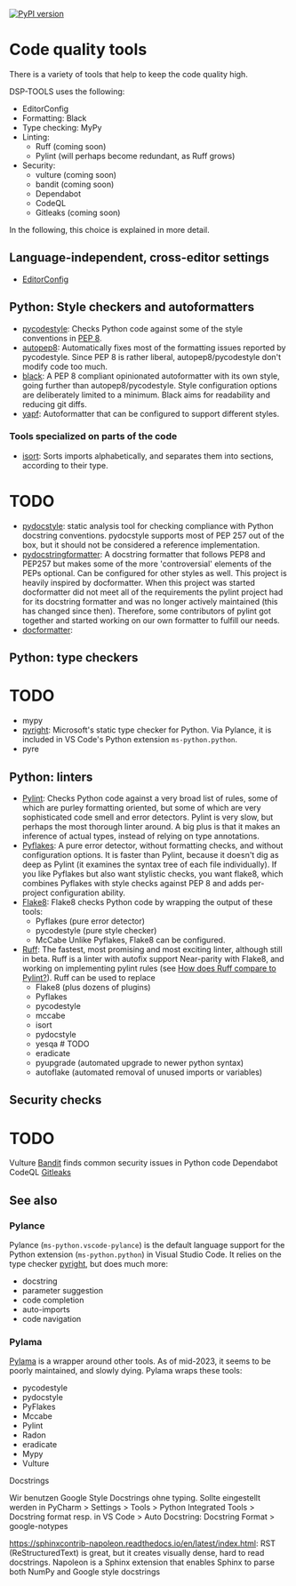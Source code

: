 [![PyPI version](https://badge.fury.io/py/dsp-tools.svg)](https://badge.fury.io/py/dsp-tools)

# Code quality tools

There is a variety of tools that help to keep the code quality high.

DSP-TOOLS uses the following:

- EditorConfig
- Formatting: Black
- Type checking: MyPy
- Linting: 
    - Ruff (coming soon)
    - Pylint (will perhaps become redundant, as Ruff grows)
- Security: 
    - vulture (coming soon)
    - bandit (coming soon)
    - Dependabot
    - CodeQL
    - Gitleaks (coming soon)

In the following, this choice is explained in more detail.

## Language-independent, cross-editor settings

- [EditorConfig](https://EditorConfig.org)


## Python: Style checkers and autoformatters

- [pycodestyle](https://pypi.org/project/pycodestyle/): 
  Checks Python code against some of the style conventions in [PEP 8](http://www.python.org/dev/peps/pep-0008/).
- [autopep8](https://pypi.org/project/autopep8/): 
  Automatically fixes most of the formatting issues reported by pycodestyle.
  Since PEP 8 is rather liberal, autopep8/pycodestyle don't modify code too much.
- [black](https://pypi.org/project/black/): 
  A PEP 8 compliant opinionated autoformatter with its own style, going further than autopep8/pycodestyle.
  Style configuration options are deliberately limited to a minimum.
  Black aims for readability and reducing git diffs.
- [yapf](https://pypi.org/project/yapf/): 
  Autoformatter that can be configured to support different styles.

### Tools specialized on parts of the code

- [isort](https://pypi.org/project/isort/): 
  Sorts imports alphabetically, and separates them into sections, according to their type.

# TODO
- [pydocstyle](https://pypi.org/project/pydocstyle/):
  static analysis tool for checking compliance with Python docstring conventions.
  pydocstyle supports most of PEP 257 out of the box, but it should not be considered a reference implementation.
- [pydocstringformatter](https://pypi.org/project/pydocstringformatter/):
  A docstring formatter that follows PEP8 and PEP257 but makes some of the more 'controversial' elements of the PEPs optional.
  Can be configured for other styles as well.
  This project is heavily inspired by docformatter.
  When this project was started docformatter did not meet all of the requirements the pylint project had for its docstring formatter 
  and was no longer actively maintained (this has changed since then). 
  Therefore, some contributors of pylint got together and started working on our own formatter to fulfill our needs.
- [docformatter](https://pypi.org/project/docformatter/): 


## Python: type checkers

# TODO
- mypy
- [pyright](https://github.com/microsoft/pyright): 
  Microsoft's static type checker for Python.
  Via Pylance, it is included in VS Code's Python extension `ms-python.python`.
- pyre


## Python: linters

- [Pylint](https://pypi.org/project/pylint/): 
  Checks Python code against a very broad list of rules, 
  some of which are purley formatting oriented, 
  but some of which are very sophisticated code smell and error detectors.
  Pylint is very slow, but perhaps the most thorough linter around. 
  A big plus is that it makes an inference of actual types, 
  instead of relying on type annotations.
- [Pyflakes](https://pypi.org/project/pyflakes/):
  A pure error detector, without formatting checks, and without configuration options.
  It is faster than Pylint, because it doesn't dig as deep as Pylint 
  (it examines the syntax tree of each file individually).
  If you like Pyflakes but also want stylistic checks, you want flake8, which combines Pyflakes with style checks against PEP 8 and adds per-project configuration ability.
- [Flake8](https://pypi.org/project/flake8/):
  Flake8 checks Python code by wrapping the output of these tools:
    - Pyflakes (pure error detector)
    - pycodestyle (pure style checker)
    - McCabe
  Unlike Pyflakes, Flake8 can be configured.
- [Ruff](https://pypi.org/project/ruff/):
  The fastest, most promising and most exciting linter, although still in beta.
  Ruff is a linter with autofix support
  Near-parity with Flake8, and working on implementing pylint rules 
  (see [How does Ruff compare to Pylint?](https://beta.ruff.rs/docs/faq/#how-does-ruff-compare-to-pylint)).
  Ruff can be used to replace 
    - Flake8 (plus dozens of plugins)
    - Pyflakes
    - pycodestyle
    - mccabe
    - isort
    - pydocstyle
    - yesqa     # TODO
    - eradicate
    - pyupgrade (automated upgrade to newer python syntax)
    - autoflake (automated removal of unused imports or variables)


## Security checks

# TODO

Vulture
[Bandit](https://pypi.org/project/bandit/) finds common security issues in Python code
Dependabot
CodeQL
[Gitleaks](https://gitleaks.io/products.html)


## See also

### Pylance

Pylance (`ms-python.vscode-pylance`) is the default language support 
for the Python extension (`ms-python.python`) in Visual Studio Code.
It relies on the type checker [pyright](https://github.com/microsoft/pyright), but does much more:

- docstring
- parameter suggestion
- code completion
- auto-imports
- code navigation

### Pylama

[Pylama](https://pypi.org/project/pylama/) is a wrapper around other tools. 
As of mid-2023, it seems to be poorly maintained, and slowly dying.
Pylama wraps these tools:

- pycodestyle
- pydocstyle
- PyFlakes
- Mccabe
- Pylint
- Radon 
- eradicate 
- Mypy
- Vulture







Docstrings

Wir benutzen Google Style Docstrings ohne typing.
Sollte eingestellt werden in PyCharm > Settings > Tools > Python Integrated Tools > Docstring format
resp. in VS Code > Auto Docstring: Docstring Format > google-notypes

<https://sphinxcontrib-napoleon.readthedocs.io/en/latest/index.html>:
RST (ReStructuredText) is great, but it creates visually dense, hard to read docstrings. 
Napoleon is a Sphinx extension that enables Sphinx to parse both NumPy and Google style docstrings
